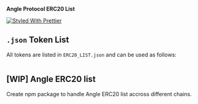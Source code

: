 **Angle Protocol ERC20 List**

[![Styled With Prettier](https://img.shields.io/badge/code_style-prettier-ff69b4.svg)](https://prettier.io/)

## `.json` Token List

All tokens are listed in `ERC20_LIST.json` and can be used as follows: 

```
```

## [WIP] Angle ERC20 list
Create npm package to handle Angle ERC20 list accross different chains.
